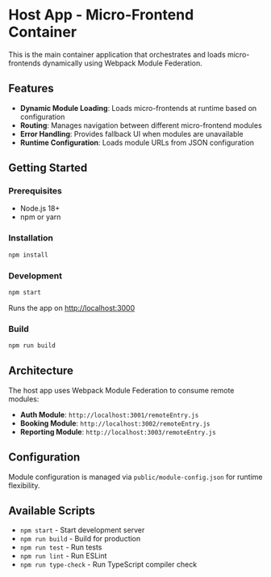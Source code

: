 # Host App - Micro-Frontend Container

This is the main container application that orchestrates and loads micro-frontends dynamically using Webpack Module Federation.

## Features

- **Dynamic Module Loading**: Loads micro-frontends at runtime based on configuration
- **Routing**: Manages navigation between different micro-frontend modules
- **Error Handling**: Provides fallback UI when modules are unavailable
- **Runtime Configuration**: Loads module URLs from JSON configuration

## Getting Started

### Prerequisites

- Node.js 18+
- npm or yarn

### Installation

```bash
npm install
```

### Development

```bash
npm start
```

Runs the app on [http://localhost:3000](http://localhost:3000)

### Build

```bash
npm run build
```

## Architecture

The host app uses Webpack Module Federation to consume remote modules:

- **Auth Module**: `http://localhost:3001/remoteEntry.js`
- **Booking Module**: `http://localhost:3002/remoteEntry.js`
- **Reporting Module**: `http://localhost:3003/remoteEntry.js`

## Configuration

Module configuration is managed via `public/module-config.json` for runtime flexibility.

## Available Scripts

- `npm start` - Start development server
- `npm run build` - Build for production
- `npm run test` - Run tests
- `npm run lint` - Run ESLint
- `npm run type-check` - Run TypeScript compiler check
